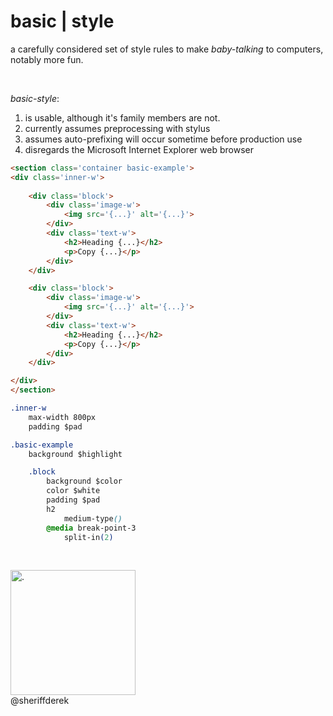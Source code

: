 
basic | style
=============

a carefully considered set of style rules to make *baby-talking* to computers, notably more fun.

<br />

*basic-style*:

1. is usable, although it's family members are not.
2. currently assumes preprocessing with stylus
3. assumes auto-prefixing will occur sometime before production use
4. disregards the Microsoft Internet Explorer web browser

```html
<section class='container basic-example'>
<div class='inner-w'>
	
	<div class='block'>
		<div class='image-w'>
			<img src='{...}' alt='{...}'>
		</div>
		<div class='text-w'>
			<h2>Heading {...}</h2>
			<p>Copy {...}</p>
		</div>
	</div>

	<div class='block'>
		<div class='image-w'>
			<img src='{...}' alt='{...}'>
		</div>
		<div class='text-w'>
			<h2>Heading {...}</h2>
			<p>Copy {...}</p>
		</div>
	</div>

</div>
</section>
```

```css
.inner-w
	max-width 800px
	padding $pad

.basic-example
	background $highlight

	.block
		background $color
		color $white
		padding $pad
		h2
			medium-type()
		@media break-point-3
			split-in(2)
```
		
<br />

<img src='http://sheriffderek.consulting/resources/social/insignia/512.png' alt='.' width='200px' height='200px' /><br />
@sheriffderek
